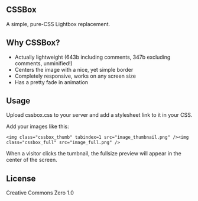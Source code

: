 ## CSSBox
A simple, pure-CSS Lightbox replacement.

## Why CSSBox?
* Actually lightweight (643b including comments, 347b excluding comments, unminified!)
* Centers the image with a nice, yet simple border
* Completely responsive, works on any screen size
* Has a pretty fade in animation

## Usage
Upload cssbox.css to your server and add a stylesheet link to it in your CSS.

Add your images like this:

    <img class="cssbox_thumb" tabindex=1 src="image_thumbnail.png" /><img class="cssbox_full" src="image_full.png" />

When a visitor clicks the tumbnail, the fullsize preview will appear in the
center of the screen.

## License
Creative Commons Zero 1.0

